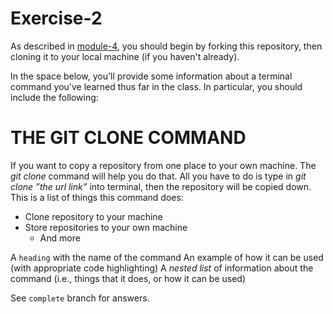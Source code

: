 # Exercise-2

As described in [module-4](https://github.com/INFO-201/m4-git-intro), you should begin by forking this repository, then cloning it to your local machine (if you haven't already).

In the space below, you'll provide some information about a terminal command you've learned thus far in the class. In particular, you should include the following:

THE GIT CLONE COMMAND
=====================
If you want to copy a repository from one place to your own machine. The _git clone_ command will help you do that. All you have to do is type in _git clone ”the url link”_ into terminal, then the repository will be copied down. This is a list of things this command does:
* Clone repository to your machine
* Store repositories to your own machine
  + And more


A `heading` with the name of the command
An example of how it can be used (with appropriate code highlighting)
A _nested list_ of information about the command (i.e., things that it does, or how it can be used)

See `complete` branch for answers.
